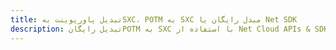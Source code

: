 ---title: تبدیل پاورپوینت بهSXC، POTM به SXC مبدل رایگان یا Net SDKdescription: تبدیل رایگانPOTM به SXC با استفاده از Net Cloud APIs & SDK. همچنین اسناد Microsoft PowerPoint را در Cloud ایجاد، ویرایش و رندر کنید.---